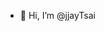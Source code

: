 - 👋 Hi, I’m @jjayTsai

<!---
jjayTsai/jjayTsai is a ✨ special ✨ repository because its `README.md` (this file) appears on your GitHub profile.
You can click the Preview link to take a look at your changes.
--->
